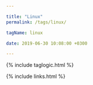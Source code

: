 ```yaml
---

title: "Linux"
permalink: /tags/linux/

tagName: linux

date: 2019-06-30 10:08:00 +0300

---
```


{% include taglogic.html %}

{% include links.html %}
